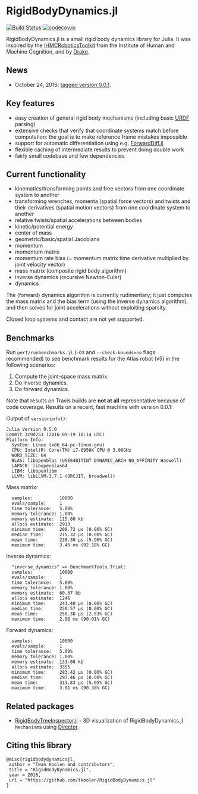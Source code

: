 # RigidBodyDynamics.jl

[![Build Status](https://travis-ci.org/tkoolen/RigidBodyDynamics.jl.svg?branch=master)](https://travis-ci.org/tkoolen/RigidBodyDynamics.jl)
[![codecov.io](https://codecov.io/github/tkoolen/RigidBodyDynamics.jl/coverage.svg?branch=master)](https://codecov.io/github/tkoolen/RigidBodyDynamics.jl?branch=master)

RigidBodyDynamics.jl is a small rigid body dynamics library for Julia. It was inspired by the [IHMCRoboticsToolkit](https://bitbucket.org/ihmcrobotics/ihmc-open-robotics-software) from the Institute of Human and Machine Cognition, and by [Drake](http://drake.mit.edu).

## News
* October 24, 2016: [tagged version 0.0.1](https://github.com/JuliaLang/METADATA.jl/pull/6831).

## Key features
* easy creation of general rigid body mechanisms (including basic [URDF](http://wiki.ros.org/urdf) parsing)
* extensive checks that verify that coordinate systems match before computation: the goal is to make reference frame mistakes impossible
* support for automatic differentiation using e.g. [ForwardDiff.jl](https://github.com/JuliaDiff/ForwardDiff.jl)
* flexible caching of intermediate results to prevent doing double work
* fairly small codebase and few dependencies

## Current functionality
* kinematics/transforming points and free vectors from one coordinate system to another
* transforming wrenches, momenta (spatial force vectors) and twists and their derivatives (spatial motion vectors) from one coordinate system to another
* relative twists/spatial accelerations between bodies
* kinetic/potential energy
* center of mass
* geometric/basic/spatial Jacobians
* momentum
* momentum matrix
* momentum rate bias (= momentum matrix time derivative multiplied by joint velocity vector)
* mass matrix (composite rigid body algorithm)
* inverse dynamics (recursive Newton-Euler)
* dynamics

The (forward) dynamics algorithm is currently rudimentary; it just computes the mass matrix and the bias term (using the inverse dynamics algorithm), and then solves for joint accelerations without exploiting sparsity.

Closed loop systems and contact are not yet supported.

## Benchmarks
Run `perf/runbenchmarks.jl` (`-O3` and `--check-bounds=no` flags recommended) to see benchmark results for the Atlas robot (v5) in the following scenarios:

1. Compute the joint-space mass matrix.
1. Do inverse dynamics.
1. Do forward dynamics.

Note that results on Travis builds are **not at all** representative because of code coverage. Results on a recent, fast machine with version 0.0.1:

Output of `versioninfo()`:
```
Julia Version 0.5.0
Commit 3c9d753 (2016-09-19 18:14 UTC)
Platform Info:
  System: Linux (x86_64-pc-linux-gnu)
  CPU: Intel(R) Core(TM) i7-6950X CPU @ 3.00GHz
  WORD_SIZE: 64
  BLAS: libopenblas (USE64BITINT DYNAMIC_ARCH NO_AFFINITY Haswell)
  LAPACK: libopenblas64_
  LIBM: libopenlibm
  LLVM: libLLVM-3.7.1 (ORCJIT, broadwell)
```

Mass matrix:
```
  samples:          10000
  evals/sample:     1
  time tolerance:   5.00%
  memory tolerance: 1.00%
  memory estimate:  115.80 kb
  allocs estimate:  2913
  minimum time:     200.72 μs (0.00% GC)
  median time:      215.32 μs (0.00% GC)
  mean time:        230.30 μs (5.96% GC)
  maximum time:     3.45 ms (92.18% GC)
```

Inverse dynamics:
```
  "inverse_dynamics" => BenchmarkTools.Trial: 
  samples:          10000
  evals/sample:     1
  time tolerance:   5.00%
  memory tolerance: 1.00%
  memory estimate:  60.67 kb
  allocs estimate:  1246
  minimum time:     243.40 μs (0.00% GC)
  median time:      250.57 μs (0.00% GC)
  mean time:        258.38 μs (2.53% GC)
  maximum time:     2.96 ms (90.01% GC)
```

Forward dynamics:
```
  samples:          10000
  evals/sample:     1
  time tolerance:   5.00%
  memory tolerance: 1.00%
  memory estimate:  133.08 kb
  allocs estimate:  3355
  minimum time:     283.42 μs (0.00% GC)
  median time:      297.46 μs (0.00% GC)
  mean time:        313.83 μs (5.05% GC)
  maximum time:     3.91 ms (90.38% GC)
```


## Related packages
* [RigidBodyTreeInspector.jl](https://github.com/rdeits/RigidBodyTreeInspector.jl) - 3D visualization of RigidBodyDynamics.jl `Mechanism`s using [Director](https://github.com/RobotLocomotion/director).

## Citing this library
```
@misc{rigidbodydynamicsjl,
 author = "Twan Koolen and contributors",
 title = "RigidBodyDynamics.jl",
 year = 2016,
 url = "https://github.com/tkoolen/RigidBodyDynamics.jl"
}
```
